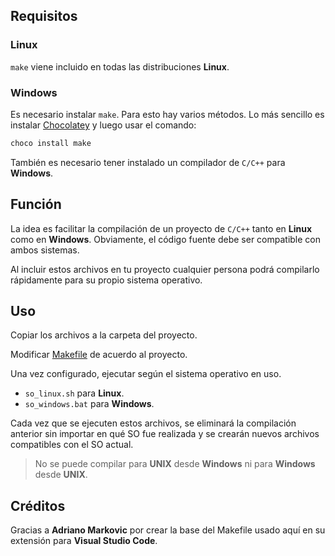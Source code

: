 
## Requisitos

### Linux

`make` viene incluido en todas las distribuciones **Linux**.

### Windows

Es necesario instalar `make`. Para esto hay varios métodos. Lo más sencillo es instalar [Chocolatey](https://chocolatey.org/install) y luego usar el comando:

```bash
choco install make
```

También es necesario tener instalado un compilador de `C/C++` para **Windows**.

## Función

La idea es facilitar la compilación de un proyecto de `C/C++` tanto en **Linux** como en **Windows**. Obviamente, el código fuente debe ser compatible con ambos sistemas.

Al incluir estos archivos en tu proyecto cualquier persona podrá compilarlo rápidamente para su propio sistema operativo.

## Uso

Copiar los archivos a la carpeta del proyecto.

Modificar [Makefile](Makefile) de acuerdo al proyecto.

Una vez configurado, ejecutar según el sistema operativo en uso.

- `so_linux.sh` para **Linux**.
- `so_windows.bat` para **Windows**.

Cada vez que se ejecuten estos archivos, se eliminará la compilación anterior sin importar en qué SO fue realizada y se crearán nuevos archivos compatibles con el SO actual.
> No se puede compilar para **UNIX** desde **Windows** ni para **Windows** desde **UNIX**.

## Créditos

Gracias a **Adriano Markovic** por crear la base del Makefile usado aquí en su extensión para **Visual Studio Code**.
